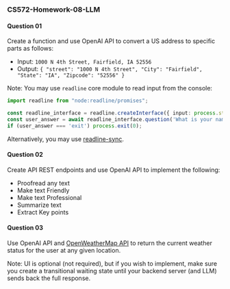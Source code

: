 ### CS572-Homework-08-LLM

#### Question 01
Create a function and use OpenAI API to convert a US address to specific parts as follows:
* Input: `1000 N 4th Street, Fairfield, IA 52556`
* Output: `{ "street": "1000 N 4th Street", "City": "Fairfield", "State": "IA", "Zipcode": "52556" }`

Note: You may use `readline` core module to read input from the console:
```typescript
import readline from "node:readline/promises";

const readline_interface = readline.createInterface({ input: process.stdin, output: process.stdout });
const user_answer = await readline_interface.question('What is your name?');
if (user_answer === 'exit') process.exit(0);
```
Alternatively, you may use [readline-sync](https://www.npmjs.com/package/readline-sync).

#### Question 02
Create API REST endpoints and use OpenAI API to implement the following:
* Proofread any text
* Make text Friendly
* Make text Professional
* Summarize text
* Extract Key points

#### Question 03
Use OpenAI API and [OpenWeatherMap API](https://openweathermap.org/api) to return the current weather status for the user at any given location.
  
Note: UI is optional (not required), but if you wish to implement, make sure you create a transitional waiting state until your backend server (and LLM) sends back the full response.
  
